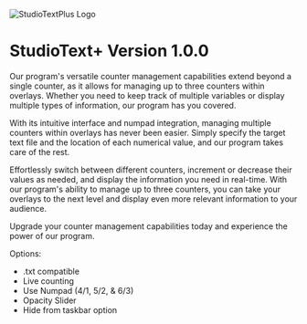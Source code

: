 ![StudioTextPlus Logo](https://user-images.githubusercontent.com/96446997/223930399-9b3dcb5a-a72f-416e-a79c-7434c638f205.png)

# StudioText+ Version 1.0.0
Our program's versatile counter management capabilities extend beyond a single counter, as it allows for managing up to three counters within overlays. Whether you need to keep track of multiple variables or display multiple types of information, our program has you covered.

With its intuitive interface and numpad integration, managing multiple counters within overlays has never been easier. Simply specify the target text file and the location of each numerical value, and our program takes care of the rest.

Effortlessly switch between different counters, increment or decrease their values as needed, and display the information you need in real-time. With our program's ability to manage up to three counters, you can take your overlays to the next level and display even more relevant information to your audience.

Upgrade your counter management capabilities today and experience the power of our program.

Options:
- .txt compatible
- Live counting
- Use Numpad (4/1, 5/2, & 6/3)
- Opacity Slider
- Hide from taskbar option
